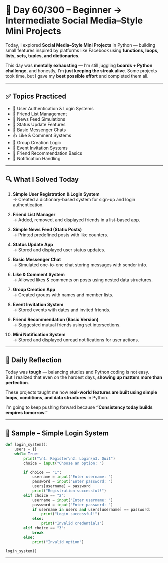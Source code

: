 # 🐍 Day 60/300 – Beginner → Intermediate Social Media–Style Mini Projects  

Today, I explored **Social Media–Style Mini Projects** in Python — building small features inspired by platforms like Facebook using **functions, loops, lists, sets, tuples, and dictionaries**.  

This day was **mentally exhausting** — I’m still juggling **boards + Python challenge**, and honestly, I’m **just keeping the streak alive**. Some projects took time, but I gave my **best possible effort** and completed them all.  

---

## ✅ Topics Practiced  

- 👤 User Authentication & Login Systems  
- 👫 Friend List Management  
- 📰 News Feed Simulations  
- 📝 Status Update Features  
- 💬 Basic Messenger Chats  
- 👍 Like & Comment Systems  
- 👥 Group Creation Logic  
- 📅 Event Invitation Systems  
- 🤝 Friend Recommendation Basics  
- 🔔 Notification Handling  

---

## 🔍 What I Solved Today  

1. **Simple User Registration & Login System**  
   → Created a dictionary-based system for sign-up and login authentication.  

2. **Friend List Manager**  
   → Added, removed, and displayed friends in a list-based app.  

3. **Simple News Feed (Static Posts)**  
   → Printed predefined posts with like counters.  

4. **Status Update App**  
   → Stored and displayed user status updates.  

5. **Basic Messenger Chat**  
   → Simulated one-to-one chat storing messages with sender info.  

6. **Like & Comment System**  
   → Allowed likes & comments on posts using nested data structures.  

7. **Group Creation App**  
   → Created groups with names and member lists.  

8. **Event Invitation System**  
   → Stored events with dates and invited friends.  

9. **Friend Recommendation (Basic Version)**  
   → Suggested mutual friends using set intersections.  

10. **Mini Notification System**  
    → Stored and displayed unread notifications for user actions.  

---

## 💭 Daily Reflection  

Today was **tough** — balancing studies and Python coding is not easy.  
But I realized that even on the hardest days, **showing up matters more than perfection**.  

These projects taught me how **real-world features are built using simple loops, conditions, and data structures** in Python.  

I’m going to keep pushing forward because **“Consistency today builds empires tomorrow.”**  

---

## 🧠 Sample – Simple Login System  

```python
def login_system():
    users = {}
    while True:
        print("\n1. Register\n2. Login\n3. Quit")
        choice = input("Choose an option: ")

        if choice == "1":
            username = input("Enter username: ")
            password = input("Enter password: ")
            users[username] = password
            print("Registration successful!")
        elif choice == "2":
            username = input("Enter username: ")
            password = input("Enter password: ")
            if username in users and users[username] == password:
                print("Login successful!")
            else:
                print("Invalid credentials")
        elif choice == "3":
            break
        else:
            print("Invalid option")

login_system()
```

---
